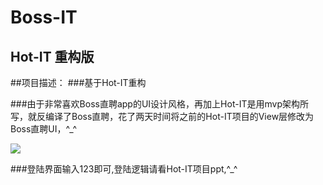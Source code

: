 Boss-IT 
====  


Hot-IT 重构版
-------  

##项目描述：
###基于Hot-IT重构

###由于非常喜欢Boss直聘app的UI设计风格，再加上Hot-IT是用mvp架构所写，就反编译了Boss直聘，花了两天时间将之前的Hot-IT项目的View层修改为Boss直聘UI，^_^

![](https://github.com/nba048/Sole/raw/app/1.png)

###登陆界面输入123即可,登陆逻辑请看Hot-IT项目ppt,^_^
